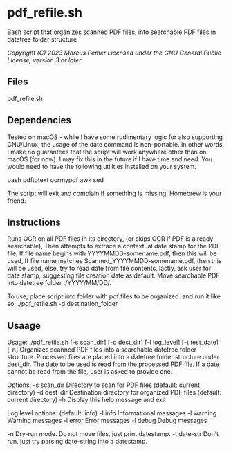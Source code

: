 # pdf_refile.sh
Bash script that organizes scanned PDF files,
into searchable PDF files in datetree folder structure

*Copyright (C) 2023 Marcus Pemer*
*Licensed under the GNU General Public License, version 3 or later*

## Files
pdf_refile.sh

## Dependencies
Tested on macOS - while I have some rudimentary logic for also supporting GNU/Linux,
the usage of the date command is non-portable. In other words, I make no guarantees
that the script will work anywhere other than on macOS (for now). I may fix this in
the future if I have time and need.
You would need to have the following utilities installed on your system.

bash pdftotext ocrmypdf awk sed

The script will exit and complain if something is missing. Homebrew is your friend.

## Instructions
Runs OCR on all PDF files in its directory,
(or skips OCR if PDF is already searchable),
Then attempts to extrace a contextual date stamp for the PDF file,
If file name begins with YYYYMMDD-somename.pdf, then this will be used,
If file name matches Scanned_YYYYMMDD-somename.pdf, then this will be used,
else, try to read date from file contents,
lastly, ask user for date stamp, suggesting file creation date as default.
Move searchable PDF into datetree folder ./YYYY/MM/DD/.

To use, place script into folder with pdf files to be organized.
and run it like so: ./pdf_refile.sh -d destination_folder


## Usaage
Usage: ./pdf_refile.sh [-s scan_dir] [-d dest_dir] [-l log_level] [-t test_date] [-n]
Organizes scanned PDF files into a searchable datetree folder structure.
Processed files are placed into a datetree folder structure under dest_dir.
The date to be used is read from the processed PDF file.
If a date cannot be read from the file, user is asked to provide one.

Options:
  -s scan_dir   Directory to scan for PDF files (default: current directory)
  -d dest_dir   Destination directory for organized PDF files (default: current directory)
  -h            Display this help message and exit

Log level options: (default: info)
  -l info     Informational messages
  -l warning  Warning messages
  -l error    Error messages
  -l debug    Debug messages

  -n            Dry-run mode. Do not move files, just print datestamp.
  -t date-str   Don't run, just try parsing date-string into a datestamp.
  
